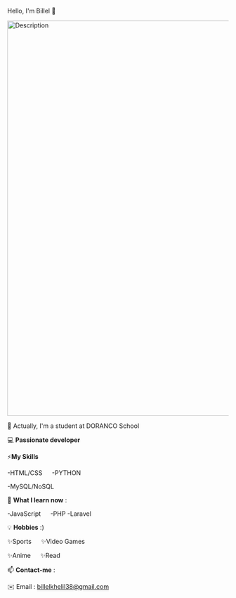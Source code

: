   Hello, I'm  Billel 👋


<img src="https://i.gifer.com/NdRT.gif" alt="Description" width="900">


🔭 Actually, I'm a student at DORANCO School

💻 **Passionate developer** 


⚡**My Skills** 

-HTML/CSS &emsp;    -PYTHON

-MySQL/NoSQL &emsp;  


🌱 **What I learn now** :

-JavaScript &emsp; -PHP
-Laravel

💡 **Hobbies** :)

✨Sports   &emsp; ✨Video Games

✨Anime &emsp; ✨Read


📫 **Contact-me** :

✉️ Email : billelkhelil38@gmail.com
